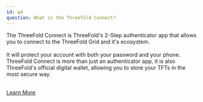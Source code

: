 ```yaml
---
id: q4
question: What is the Threefold Connect?
---
```


The ThreeFold Connect is ThreeFold's 2-Step authenticator app that allows you to connect to the ThreeFold Grid and it's ecosystem. 
<br/>
<br/>
It will protect your account with both your password and your phone. ThreeFold Connect is more than just an authenticator app, it is also ThreeFold's official digital wallet, allowing you to store your TFTs in the most secure way.
<br/>
<br/>

[Learn More](https://library.threefold.me/info/threefold/#/tokens/threefold__threefold_connect)